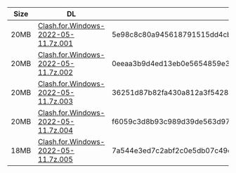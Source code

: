 |    Size   |     DL  | sha512sum |
|  ---  |  ---  |  ---  |
| 20MB | [Clash.for.Windows-2022-05-11.7z.001](https://cdn.jsdelivr.net/gh/appleians/cfw_m1@main/Clash.for.Windows-2022-05-11.7z.001) | 5e98c8c80a945618791515dd4cb4425410535e31d1a4ebc4f1be9ee015122d5d708fd0db589a1f36a478b0b17fd72b9bbd568e7f9623128a38395719bb138adb |
| 20MB | [Clash.for.Windows-2022-05-11.7z.002](https://cdn.jsdelivr.net/gh/appleians/cfw_m1@main/Clash.for.Windows-2022-05-11.7z.002) | 0eeaa3b9d4ed13eb0e5654859e39da5f94864f1fb6ceae8294f316a4c1b3736ac18a4badf4e99f8aa0f13215f1e5a97c05117fb95bc044ea4a8617683dd75cfd |
| 20MB | [Clash.for.Windows-2022-05-11.7z.003](https://cdn.jsdelivr.net/gh/appleians/cfw_m1@main/Clash.for.Windows-2022-05-11.7z.003) | 36251d87b82fa430a812a3f54284779879e3ae6cb7d481d1b65c2d8ba47e32acb4e7528235934290b52e1d4978d063b0764234a5862f27c425bae42ca24cc21b |
| 20MB | [Clash.for.Windows-2022-05-11.7z.004](https://cdn.jsdelivr.net/gh/appleians/cfw_m1@main/Clash.for.Windows-2022-05-11.7z.004) | f6059c3d8b93c989d39de563d975ab613608a805d2a90c54089e7db3c59101a7cb1fdf69b604d48b3839d72dbe7feeb99d82a311f2dac2200e0ac921e7aa7575 |
| 18MB | [Clash.for.Windows-2022-05-11.7z.005](https://cdn.jsdelivr.net/gh/appleians/cfw_m1@main/Clash.for.Windows-2022-05-11.7z.005) | 7a544e3ed7c2abf2c0e5db07c49e6889d37c239f312e5ab49732bb3a61f3f173cbef4193b4c16ce6e8ac870e86e903b3d7fb05bae1001234bed71bfdc4262bbe |
